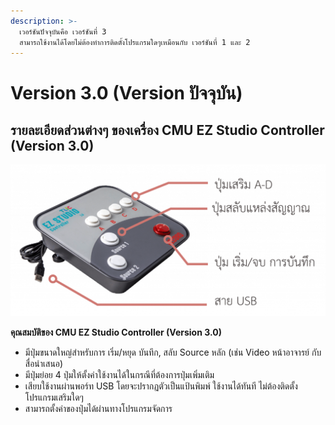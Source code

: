 ```yaml
---
description: >-
  เวอร์ชันปัจจุบันคือ เวอร์ชันที่ 3
  สามารถใช้งานได้โดยไม่ต้องทำการติดตั้งโปรแกรมใดๆเหมือนกับ เวอร์ชันที่ 1 และ 2
---
```


# Version 3.0 (Version ปัจจุบัน)

## รายละเอียดส่วนต่างๆ ของเครื่อง CMU EZ Studio Controller **(Version 3.0)**

![](<../../.gitbook/assets/image (40).png>)

**คุณสมบัติของ CMU EZ Studio Controller  (Version 3.0)**

* มีปุ่มขนาดใหญ่สำหรับการ เริ่ม/หยุด บันทึก, สลับ Source หลัก (เช่น Video หน้าอาจารย์ กับ สื่อนำเสนอ)
* มีปุ่มย่อย 4 ปุ่มให้ตั้งค่าใช้งานได้ในกรณีที่ต้องการปุ่มเพิ่มเติม
* เสียบใช้งานผ่านพอร์ท USB โดยจะปรากฏตัวเป็นแป้นพิมพ์ ใช้งานได้ทันที ไม่ต้องติดตั้งโปรแกรมเสริมใดๆ
* สามารถตั้งค่าของปุ่มได้ผ่านทางโปรแกรมจัดการ

